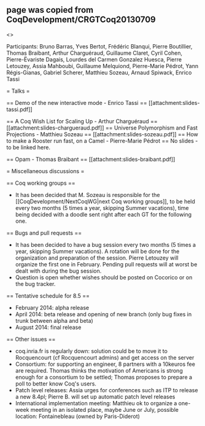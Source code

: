 ## page was copied from CoqDevelopment/CRGTCoq20130709
<<TableOfContents>>

Participants: Bruno Barras, Yves Bertot, Frédéric Blanqui, Pierre
Boutillier, Thomas Braibant, Arthur Charguéraud, Guillaume Claret,
Cyril Cohen, Pierre-Ëvariste Dagais, Lourdes del Carmen Gonzalez
Huesca, Pierre Letouzey, Assia Mahboubi, Guillaume Melquiond,
Pierre-Marie Pédrot, Yann Régis-Gianas, Gabriel Scherer,
Matthieu Sozeau, Arnaud Spiwack, Enrico Tassi

= Talks =

== Demo of the new interactive mode - Enrico Tassi ==
[[attachment:slides-tassi.pdf]]

== A Coq Wish List for Scaling Up - Arthur Charguéraud ==
[[attachment:slides-chargueraud.pdf]]
== Universe Polymorphism and Fast Projections - Matthieu Sozeau ==
[[attachment:slides-sozeau.pdf]]
== How to make a Rooster run fast, on a Camel - Pierre-Marie Pédrot ==
No slides - to be linked here.

== Opam - Thomas Braibant ==
[[attachment:slides-braibant.pdf]]

= Miscellaneous discussions =

== Coq working groups ==

 * It has been decided that M. Sozeau is responsible for the [[CoqDevelopment/NextCoqWG|next Coq working groups]], to be held every two months (5 times a year, skipping Summer vacations), time being decided with a doodle sent right after each GT for the following one.

== Bugs and pull requests ==

 * It has been decided to have a bug session every two months (5 times a year, skipping Summer vacations). A rotation will be done for the organization and preparation of the session. Pierre Letouzey will organize the first one in February. Pending pull requests will at worst be dealt with during the bug session.
 * Question is open whether wishes should be posted on Cocorico or on the bug tracker.

== Tentative schedule for 8.5 ==

 * February 2014: alpha release
 * April 2014: beta release and opening of new branch (only bug fixes in trunk between alpha and beta)
 * August 2014: final release

== Other issues ==

 * coq.inria.fr is regularly down: solution could be to move it to Rocquencourt (cf Rocquencourt admins) and get access on the server
 * Consortium: for supporting an engineer, 8 partners with a 10keuros fee are required. Thomas thinks the motivation of Americans is strong enough for a consortium to be settled; Thomas proposes to prepare a poll to better know Coq's users.
 * Patch level releases: Assia urges for conferences such as ITP to release a new 8.4pl; Pierre B. will set up automatic patch level releases 
 * International implementation meeting: Matthieu ok to organize a one-week meeting in an isolated place, maybe June or July, possible location: Fontainebleau (owned by Paris-Diderot)

